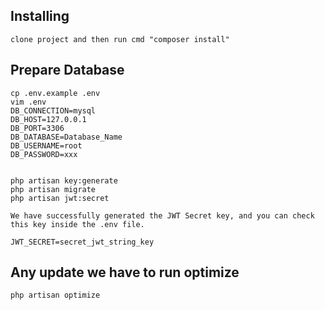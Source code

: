 ## Installing 
```text
clone project and then run cmd "composer install"
```


## Prepare Database
```text 
cp .env.example .env
vim .env
DB_CONNECTION=mysql
DB_HOST=127.0.0.1
DB_PORT=3306
DB_DATABASE=Database_Name
DB_USERNAME=root
DB_PASSWORD=xxx


php artisan key:generate
php artisan migrate
php artisan jwt:secret

We have successfully generated the JWT Secret key, and you can check this key inside the .env file.

JWT_SECRET=secret_jwt_string_key
```

## Any update we have to run optimize 
```text 
php artisan optimize
```